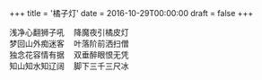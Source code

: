+++
title = '橘子灯'
date = 2016-10-29T00:00:00
draft = false
+++

<div class="poem">
<pre>
浅净心翻狮子吼  降魔夜引橘皮灯
梦回山外痴迷客  叶落阶前洒扫僧
独念花容情有据  双垂醉眼恨无凭
知山知水知辽阔  脚下三千三尺冰
</pre>
</div>
